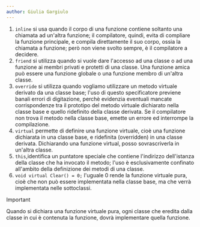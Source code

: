 ```yaml
---
author: Giulia Gargiulo
---
```


1. `inline` si usa quando il corpo di una funzione contiene soltanto una chiamata ad un'altra funzione; il compilatore, quindi, evita di compliare la funzione principale, e compila direttamente il suo corpo, ossia la chiamata a funzione; però non viene svolto sempre, è il compilatore a decidere.
2. `friend` si utilizza quando si vuole dare l'accesso ad una classe o ad una funzione ai membri privati e protetti di una classe. Una funzione amica può essere una funzione globale o una funzione membro di un'altra classe.
3. `override` si utilizza quando vogliamo utilizzare un metodo virtuale derivato da una classe base; l'uso di questo specificatore previene banali errori di digitazione, perchè evidenzia eventuali mancate corrispondenze tra il prototipo del metodo virtuale dichiarato nella classe base e quello ridefinito della classe derivata. Se il compilatore non trova il metodo nella classe base, emette un errore ed interrompe la compilazione.
4. `virtual` permette di definire una funzione virtuale, cioè una funzione dichiarata in una classe base, e ridefinita (overridden) in una classe derivata. Dichiarando una funzione virtual, posso sovrascriverla in un'altra classe.
5. `this`,identifica un puntatore speciale che contiene l'indirizzo dell'istanza della classe che ha invocato il metodo; l'uso è esclusivamente confinato all'ambito della definizione dei metodi di una classe.
6. `void virtual Clear() = 0;` l'uguale 0 rende la funzione virtuale pura, cioè che non può essere implementata nella classe base, ma che verrà implementata nelle sottoclassi. 

>[!important]
>Quando si dichiara una funzione virtuale pura, ogni classe che eredita dalla classe in cui è contenuta la funzione, dovrà implementare quella funzione.
